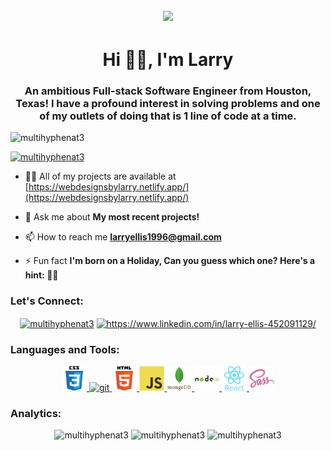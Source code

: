 <h2 align="center"> <img src=https://i.imgur.com/7MXyvS8.png>
<h1 align="center">Hi 👋🏿, I'm Larry</h1>
<h3 align="center">An ambitious Full-stack Software Engineer from Houston, Texas! I have a profound interest in solving problems and one of my outlets of doing that is 1 line of code at a time. </h3>
<!-- <img align="center" alt="Coding" width="400" src=https://i.imgur.com/sD2hzr5.gif -->
                                            
<p align="left"> <img src="https://komarev.com/ghpvc/?username=multihyphenat3&label=Profile%20views&color=0e75b6&style=flat" alt="multihyphenat3" /> </p>

<p align="left"> <a href="https://twitter.com/multihyphenat3" target="blank"><img src="https://img.shields.io/twitter/follow/multihyphenat3?logo=twitter&style=for-the-badge" alt="multihyphenat3" /></a> </p>

- 👨‍💻 All of my projects are available at [https://webdesignsbylarry.netlify.app/](https://webdesignsbylarry.netlify.app/)

- 💬 Ask me about **My most recent projects!**

- 📫 How to reach me **larryellis1996@gmail.com**

- ⚡ Fun fact **I'm born on a Holiday, Can you guess which one? Here's a hint: 🧟‍♂️**

<h3 align="left">Let's Connect:</h3>
<p align="center">
<a href="https://twitter.com/multihyphenat3" target="blank"><img align="center" src="https://raw.githubusercontent.com/rahuldkjain/github-profile-readme-generator/master/src/images/icons/Social/twitter.svg" alt="multihyphenat3" height="30" width="40" /></a>
<a href="https://linkedin.com/in/https://www.linkedin.com/in/larry-ellis-452091129/" target="blank"><img align="center" src="https://raw.githubusercontent.com/rahuldkjain/github-profile-readme-generator/master/src/images/icons/Social/linked-in-alt.svg" alt="https://www.linkedin.com/in/larry-ellis-452091129/" height="30" width="40" /></a>
</p>

<h3 align="left">Languages and Tools:</h3>
<p align="center" > <a href="https://www.w3schools.com/css/" target="_blank" rel="noreferrer"> <img src="https://raw.githubusercontent.com/devicons/devicon/master/icons/css3/css3-original-wordmark.svg" alt="css3" width="40" height="40"/> </a> <a href="https://git-scm.com/" target="_blank" rel="noreferrer"> <img src="https://www.vectorlogo.zone/logos/git-scm/git-scm-icon.svg" alt="git" width="40" height="40"/> </a> <a href="https://www.w3.org/html/" target="_blank" rel="noreferrer"> <img src="https://raw.githubusercontent.com/devicons/devicon/master/icons/html5/html5-original-wordmark.svg" alt="html5" width="40" height="40"/> </a> <a href="https://developer.mozilla.org/en-US/docs/Web/JavaScript" target="_blank" rel="noreferrer"> <img src="https://raw.githubusercontent.com/devicons/devicon/master/icons/javascript/javascript-original.svg" alt="javascript" width="40" height="40"/> </a> <a href="https://www.mongodb.com/" target="_blank" rel="noreferrer"> <img src="https://raw.githubusercontent.com/devicons/devicon/master/icons/mongodb/mongodb-original-wordmark.svg" alt="mongodb" width="40" height="40"/> </a> <a href="https://nodejs.org" target="_blank" rel="noreferrer"> <img src="https://raw.githubusercontent.com/devicons/devicon/master/icons/nodejs/nodejs-original-wordmark.svg" alt="nodejs" width="40" height="40"/> </a> <a href="https://reactjs.org/" target="_blank" rel="noreferrer"> <img src="https://raw.githubusercontent.com/devicons/devicon/master/icons/react/react-original-wordmark.svg" alt="react" width="40" height="40"/> </a> <img src="https://raw.githubusercontent.com/devicons/devicon/master/icons/sass/sass-original.svg" alt="sass" width="40" height="40"/> </a> </p>

### Analytics:

<p align="center" ><img src="https://github-readme-streak-stats.herokuapp.com/?user=multihyphenat3&" alt="multihyphenat3" width="300" object-fit="cover"/>&nbsp<img src="https://github-readme-stats.vercel.app/api/top-langs?username=multihyphenat3&show_icons=true&locale=en&layout=compact" width="300" alt="multihyphenat3" object-fit="cover"/>&nbsp<img src="https://github-readme-stats.vercel.app/api?username=multihyphenat3&show_icons=true&locale=en" alt="multihyphenat3" width="300" object-fit="cover" /></p>
